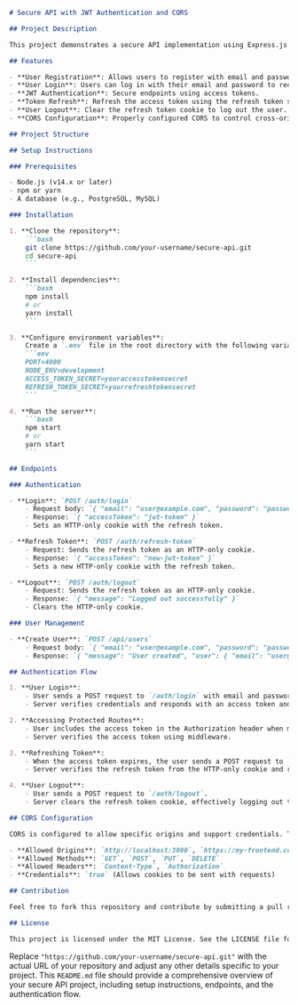 ```markdown
# Secure API with JWT Authentication and CORS

## Project Description

This project demonstrates a secure API implementation using Express.js with JWT authentication and CORS configuration. The API includes endpoints for user registration, login, token refreshing, and logout. JWT tokens are used for authentication, with the refresh token stored as an HTTP-only cookie to enhance security.

## Features

- **User Registration**: Allows users to register with email and password (optional in this example).
- **User Login**: Users can log in with their email and password to receive access and refresh tokens.
- **JWT Authentication**: Secure endpoints using access tokens.
- **Token Refresh**: Refresh the access token using the refresh token stored in HTTP-only cookies.
- **User Logout**: Clear the refresh token cookie to log out the user.
- **CORS Configuration**: Properly configured CORS to control cross-origin requests.

## Project Structure

## Setup Instructions

### Prerequisites

- Node.js (v14.x or later)
- npm or yarn
- A database (e.g., PostgreSQL, MySQL)

### Installation

1. **Clone the repository**:
    ```bash
    git clone https://github.com/your-username/secure-api.git
    cd secure-api
    ```

2. **Install dependencies**:
    ```bash
    npm install
    # or
    yarn install
    ```

3. **Configure environment variables**:
    Create a `.env` file in the root directory with the following variables:
    ```env
    PORT=4000
    NODE_ENV=development
    ACCESS_TOKEN_SECRET=youraccesstokensecret
    REFRESH_TOKEN_SECRET=yourrefreshtokensecret
    ```

4. **Run the server**:
    ```bash
    npm start
    # or
    yarn start
    ```

## Endpoints

### Authentication

- **Login**: `POST /auth/login`
    - Request body: `{ "email": "user@example.com", "password": "password123" }`
    - Response: `{ "accessToken": "jwt-token" }`
    - Sets an HTTP-only cookie with the refresh token.

- **Refresh Token**: `POST /auth/refresh-token`
    - Request: Sends the refresh token as an HTTP-only cookie.
    - Response: `{ "accessToken": "new-jwt-token" }`
    - Sets a new HTTP-only cookie with the refresh token.

- **Logout**: `POST /auth/logout`
    - Request: Sends the refresh token as an HTTP-only cookie.
    - Response: `{ "message": "Logged out successfully" }`
    - Clears the HTTP-only cookie.

### User Management

- **Create User**: `POST /api/users`
    - Request body: `{ "email": "user@example.com", "password": "password123" }`
    - Response: `{ "message": "User created", "user": { "email": "user@example.com", "password": "password123" } }`

## Authentication Flow

1. **User Login**:
    - User sends a POST request to `/auth/login` with email and password.
    - Server verifies credentials and responds with an access token and sets a refresh token in an HTTP-only cookie.

2. **Accessing Protected Routes**:
    - User includes the access token in the Authorization header when making requests to protected routes.
    - Server verifies the access token using middleware.

3. **Refreshing Token**:
    - When the access token expires, the user sends a POST request to `/auth/refresh-token`.
    - Server verifies the refresh token from the HTTP-only cookie and responds with a new access token and refresh token.

4. **User Logout**:
    - User sends a POST request to `/auth/logout`.
    - Server clears the refresh token cookie, effectively logging out the user.

## CORS Configuration

CORS is configured to allow specific origins and support credentials. The `cors` middleware is set up with the following options:

- **Allowed Origins**: `http://localhost:3000`, `https://my-frontend.com`
- **Allowed Methods**: `GET`, `POST`, `PUT`, `DELETE`
- **Allowed Headers**: `Content-Type`, `Authorization`
- **Credentials**: `true` (Allows cookies to be sent with requests)

## Contribution

Feel free to fork this repository and contribute by submitting a pull request. Any contributions are welcome!

## License

This project is licensed under the MIT License. See the LICENSE file for more details.
```

Replace `"https://github.com/your-username/secure-api.git"` with the actual URL of your repository and adjust any other details specific to your project. This `README.md` file should provide a comprehensive overview of your secure API project, including setup instructions, endpoints, and the authentication flow.
